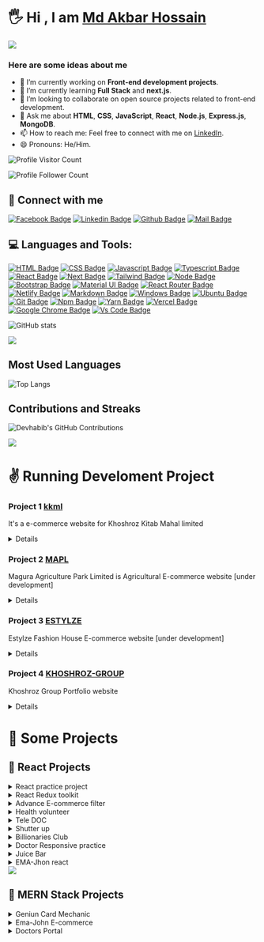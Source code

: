 # 🖐 Hi , I am [Md Akbar Hossain](https://mdakbarhossain1.github.io/mdakbarhossain/)

<!--horizontal divider (gradient)-->
<img src="https://user-images.githubusercontent.com/73097560/115834477-dbab4500-a447-11eb-908a-139a6edaec5c.gif">

<!-- ![Github Cover]() -->

### Here are some ideas about me

- 🔭 I’m currently working on **Front-end development projects**.
- 🌱 I’m currently learning **Full Stack** and **next.js**.
- 👯 I’m looking to collaborate on open source projects related to front-end development.
- 💬 Ask me about **HTML**, **CSS**, **JavaScript**, **React**, **Node.js**, **Express.js**, **MongoDB**.
- 📫 How to reach me: Feel free to connect with me on [LinkedIn](https://www.linkedin.com/in/md-akbar-hossain/).
- 😄 Pronouns: He/Him.

![Profile Visitor Count](https://visitor-badge.laobi.icu/badge?page_id=mdakbarhossain1.mdakbarhossain1)

![Profile Follower Count](https://img.shields.io/github/followers/mdakbarhossain1.svg?style=for-the-badge&logo=github&label=Follower&maxAge=2592000)

## 🚀 Connect with me

[![Facebook Badge](https://img.shields.io/badge/Facebook-1877F2?style=for-the-badge&logo=facebook&logoColor=white)](https://facebook.com/akbar.shovo.1)
[![Linkedin Badge](https://img.shields.io/badge/LinkedIn-0077B5?style=for-the-badge&logo=linkedin&logoColor=white)](https://linkedin.com/in/md-akbar-hossain)
[![Github Badge](https://img.shields.io/badge/GitHub-100000?style=for-the-badge&logo=github&logoColor=white)](https://github.com/mdakbarhossain1)
[![Mail Badge](https://img.shields.io/badge/Gmail-D14836?style=for-the-badge&logo=gmail&logoColor=white)](mailto:mdakbarhossain16@gmail.com)

## 💻 Languages and Tools:

[![HTML Badge](https://img.shields.io/badge/HTML5-E34F26?style=for-the-badge&logo=html5&logoColor=white)](https://github.com/mdakbarhossain1)
[![CSS Badge](https://img.shields.io/badge/CSS3-1572B6?style=for-the-badge&logo=css3&logoColor=white)](https://github.com/mdakbarhossain1)
[![Javascript Badge](https://img.shields.io/badge/JavaScript-F7DF1E?style=for-the-badge&logo=javascript&logoColor=black)](https://github.com/mdakbarhossain1)
[![Typescript Badge](https://img.shields.io/badge/typeScript-0078D6?style=for-the-badge&logo=typeScript&logoColor=white)](https://github.com/mdakbarhossain1)
[![React Badge](https://img.shields.io/badge/React-20232A?style=for-the-badge&logo=react&logoColor=61DAFB)](https://github.com/mdakbarhossain1)
[![Next Badge](https://img.shields.io/badge/NextJS-000?style=for-the-badge&logo=nextjs&logoColor=61DAFB)](https://github.com/mdakbarhossain1)
[![Tailwind Badge](https://img.shields.io/badge/Tailwind_CSS-38B2AC?style=for-the-badge&logo=tailwind-css&logoColor=white)](https://github.com/mdakbarhossain1)
[![Node Badge](https://img.shields.io/badge/Node.js-43853D?style=for-the-badge&logo=node.js&logoColor=white)](https://github.com/mdakbarhossain1)
[![Bootstrap Badge](https://img.shields.io/badge/Bootstrap-563D7C?style=for-the-badge&logo=bootstrap&logoColor=white)](https://github.com/mdakbarhossain1)
[![Material UI Badge](https://img.shields.io/badge/Material--UI-0081CB?style=for-the-badge&logo=material-ui&logoColor=white)](https://github.com/mdakbarhossain1)
[![React Router Badge](https://img.shields.io/badge/React_Router-CA4245?style=for-the-badge&logo=react-router&logoColor=white)](https://github.com/mdakbarhossain1)
[![Netlify Badge](https://img.shields.io/badge/Netlify-00C7B7?style=for-the-badge&logo=netlify&logoColor=white)](https://github.com/mdakbarhossain1)
[![Markdown Badge](https://img.shields.io/badge/Markdown-000000?style=for-the-badge&logo=markdown&logoColor=white)](https://github.com/mdakbarhossain1)
[![Windows Badge](https://img.shields.io/badge/Windows-0078D6?style=for-the-badge&logo=windows&logoColor=white)](https://github.com/mdakbarhossain1)
[![Ubuntu Badge](https://img.shields.io/badge/Ubuntu-E95420?style=for-the-badge&logo=ubuntu&logoColor=white)](https://github.com/mdakbarhossain1)
[![Git Badge](https://img.shields.io/badge/git-f34f29?style=for-the-badge&logo=git&logoColor=white)](https://github.com/mdakbarhossain1)
[![Npm Badge](https://img.shields.io/badge/npm-d7141a?style=for-the-badge&logo=npm&logoColor=white)](https://github.com/mdakbarhossain1)
[![Yarn Badge](https://img.shields.io/badge/yarn-0078D6?style=for-the-badge&logo=yarn&logoColor=white)](https://github.com/mdakbarhossain1)
[![Vercel Badge](https://img.shields.io/badge/vercel-000?style=for-the-badge&logo=vercel&logoColor=white)](https://github.com/mdakbarhossain1)
[![Google Chrome Badge](https://img.shields.io/badge/google_chrome-556532?style=for-the-badge&logo=googlechrome&logoColor=white)](https://github.com/mdakbarhossain1)
[![Vs Code Badge](https://img.shields.io/badge/Visual_Studio_Code-0078D6?style=for-the-badge&logo=visualstudiocode&logoColor=white)](https://github.com/mdakbarhossain1)

![GitHub stats](https://github-readme-stats.vercel.app/api?username=mdakbarhossain1&show_icons=true&theme=radical)

<!--horizontal divider (gradient)-->
<img src="https://user-images.githubusercontent.com/73097560/115834477-dbab4500-a447-11eb-908a-139a6edaec5c.gif">

## Most Used Languages

![Top Langs](https://github-readme-stats.vercel.app/api/top-langs/?username=mdakbarhossain1&layout=compact&theme=radical)

## Contributions and Streaks

![Devhabib's GitHub Contributions](https://github-readme-streak-stats.herokuapp.com/?user=mdakbarhossain1&theme=radical)

<!--horizontal divider (gradient)-->
<img src="https://user-images.githubusercontent.com/73097560/115834477-dbab4500-a447-11eb-908a-139a6edaec5c.gif">

# ✌️ Running Develoment Project

### Project 1 [kkml](https://www.khoshrozltd.com/)

It's a e-commerce website for Khoshroz Kitab Mahal limited

<details>
    Technology Use  : Laravel & PHP
</details>

### Project 2 [MAPL](https://maguraagriculture.com/)

Magura Agriculture Park Limited is Agricultural E-commerce website [under development]

<details>
    Technology Use  : Laravel & PHP
</details>

### Project 3 [ESTYLZE](http://khoshrozgroup.com/)

Estylze Fashion House E-commerce website [under development]

<details>
    Technology Use  : Laravel & PHP
</details>

### Project 4 [KHOSHROZ-GROUP](http://khoshrozgroup.com/)

Khoshroz Group Portfolio website

<details>
    Technology Use  : React Swiper js
</details>

# 🚀 Some Projects

## 📢 React Projects

<details>
<summary>React practice project</summary>

1. Live Demo : https://react-sm-projects.vercel.app/
2. Github Link : https://github.com/mdakbarhossain1/reactSmProjects
3. Technology : ReactJS = Calculator, Testimonial, Accordion, Form Validation
</details>

<details>
<summary>React Redux toolkit</summary>

1. Github Code: https://github.com/mdakbarhossain1/reactReduxToolkit
2. Technology : ReactJS, Redux Toolkit, basic data fetching and counter app with redux toolkit
</details>

<details>
<summary>Advance E-commerce filter</summary>

1. Live Demo : https://e-commerce-advance-filter-react.vercel.app/
2. Github Code: https://github.com/mdakbarhossain1/eCommerceAdvanceFilterReact
3. Technology : ReactJS, Map & Filter with React Method.
</details>

<details>
<summary>Health volunteer</summary>
  
1. Live Demo : https://health-volunteer.vercel.app/
2. Github Code: https://github.com/mdakbarhossain1/health-volunteer
3. Technology : ReactJS, React Router DOM, Random color, Firebase, Bootstrap.
</details>

<details>
<summary>Tele DOC</summary>
  
1. Live Demo : https://tele--doc.web.app/
2. Github Code: https://github.com/mdakbarhossain1/tele-doc
3. Technology : ReactJS, React Router DOM, React Bootstrap, Firebase Auth,  Email Goolge github Login
</details>
  
<details>
<summary>Shutter up</summary>
  
1. Live Demo :https://shutter-up-as.netlify.app/home
2. Github Code: https://github.com/mdakbarhossain1/shutter-up
3. Technology : ReactJS, React Router DOM, React Bootstrap, FakeDB, 
</details>

<details>
<summary>Billionaries Club</summary>

1. Live Demo : https://billionaries-club.netlify.app/
2. Github Code: https://github.com/mdakbarhossain1/billionaries-club
3. Technology : ReactJS, basic React
</details>

<details>
<summary>Doctor Responsive practice</summary>

1. Live Demo : https://doctors-responsive.netlify.app/
2. Github Code: https://github.com/mdakbarhossain1/doctors-responsive-practice
3. Technology : ReactJS, React Router DOM, React Bootstrap,
</details>

<details>
<summary>Juice Bar</summary>

1. Live Demo: https://osam-juice-bar-as.netlify.app/
2. Github Code: https://github.com/mdakbarhossain1/osam-juice-bar
3. Technology : ReactJS, React Router DOM, React Bootstrap, Public Free API
</details>

<details>
<summary>EMA-Jhon react</summary>

1. Live Demo: https://ema-jhon-as.netlify.app/
2. Github Code: https://github.com/mdakbarhossain1/ema-jhon
3. Technology : ReactJS,Bootstrap, Baby E-commerce
</details>

<!--horizontal divider (gradient)-->
<img src="https://user-images.githubusercontent.com/73097560/115834477-dbab4500-a447-11eb-908a-139a6edaec5c.gif">

## 📢 MERN Stack Projects

<details>
<summary>Geniun Card Mechanic</summary>
  
1. Live Demo: https://genius-car-mechanics-as.web.app/
2. Github Code Client : https://github.com/mdakbarhossain1/genius-car-m
3. Github Code Server : https://github.com/mdakbarhossain1/genious-car-mechanic-server
3. Technology : ReactJS, React Router DOM, React Bootstrap,  Node.js, Express.js, MongoDB etc...
</details>

<details>
<summary>Ema-John E-commerce</summary>
  
1. Live Demo: https://ema-john-auth-app.web.app/
2. Github Code Client : https://github.com/mdakbarhossain1/ema-john-auth
3. Github Code Server : https://github.com/mdakbarhossain1/ema-jhon-server
4. Technology : ReactJS, React Router DOM, React Bootstrap,  Node.js, Express.js, MongoDB etc...
</details>

<details>
<summary>Doctors Portal</summary>
  
1. Live Demo: https://doctors-portal-101.web.app/
2. Github Code Client : https://github.com/mdakbarhossain1/doctors-protal-client
3. Github Code Server : https://github.com/mdakbarhossain1/doctors-portal-server
4. Technology : ReactJS, React Router DOM, React Bootstrap,  Node.js, Express.js, MongoDB etc...

<details>
<summary>Bongo Tourist</summary>
  
1. Live Demo : https://bongotoursist.web.app/
2. Github Code Client : https://github.com/mdakbarhossain1/bongo-touriest
3. Github Code Server Link: https://github.com/mdakbarhossain1/bongo-touriest-server
4. Technologies: React JS, Node JS, Express JS, MongoDB, Tailwind CSS etc...
</details>

<details>
<summary>Jasmin Perfume</summary>
   
1. Live Demo : https://jasmine-101.web.app/
2. Github Code Client : https://github.com/mdakbarhossain1/jasmine-perfume
3. Github Code Server Link: https://github.com/mdakbarhossain1/jasmine-serverbongo-touriest-server
4. Technologies: React JS, Node JS, Express JS, MongoDB, Tailwind CSS etc...
</details>

<details>
<summary>Vpharma React js [UD]</summary>

1. Live Link : https://vpharma.vercel.app/
2. Github Link Client and server : https://github.com/mdakbarhossain1/vpharma
3. Technologies: React JS, Node JS, Express JS, MongoDB, Tailwind CSS etc... Under Development
</details>

<details>
<summary>Travel Booking [UD]</summary>
   
1. Github Link Client and server : https://github.com/mdakbarhossain1/tavelBooking
2. Technologies: React JS, Node JS, Express JS, MongoDB, Tailwind CSS etc... Under Development
</details>

<details>
<summary>Full stack e-commerce e-shop [UD]</summary>
   
1. Github Link Client and server : https://github.com/mdakbarhossain1/eshop
2. Technologies: React JS, Redux toolkit, Node JS, Express JS, MongoDB, Tailwind CSS etc... Under Development
</details>

<!--horizontal divider (gradient)-->
<img src="https://user-images.githubusercontent.com/73097560/115834477-dbab4500-a447-11eb-908a-139a6edaec5c.gif">

## 📢 Next Js

<details>
<summary>Invoice App</summary>
   
1. Github Link : https://github.com/mdakbarhossain1/invoice_next_js
2. Live demo link : https://invoice-next-js-nine.vercel.app/
2. Technologies: Next js Basic Invoice 
</details>

<details>
<summary>My Flix</summary>
   
1. Live demo link : https://my-flix-eta.vercel.app/
2. Github Link : https://github.com/mdakbarhossain1/my-flix
3. Technologies: Next js Roouting Data fetching 
</details>

<details>
<summary>Chill Chillox</summary>
   
1. Github Link : https://github.com/mdakbarhossain1/chill_chillox_nextJs
2. Technologies: Next js Basic 
</details>

<!--horizontal divider (gradient)-->
<img src="https://user-images.githubusercontent.com/73097560/115834477-dbab4500-a447-11eb-908a-139a6edaec5c.gif">

## 📢 React Native App EXPO

<details>
<summary>React Native andriod App Todo</summary>
   
1. Github Link : https://github.com/mdakbarhossain1/React-native-todo
2. Technologies: React Native Todo with expo  
</details>

<details>
<summary>React Native andriod App Unit Counter</summary>
   
1. Github Link : https://github.com/mdakbarhossain1/unit-conterter
2. Technologies: React Native Unit Counter with expo  
</details>

<!--horizontal divider (gradient)-->
<img src="https://user-images.githubusercontent.com/73097560/115834477-dbab4500-a447-11eb-908a-139a6edaec5c.gif">

## 📢 Vanilla Javascript Projects

<details>
<summary>Daily task with search filter</summary>

1. Live Demo: https://mdakbarhossain1.github.io/dailyTask-withSearch/
2. Github Code: https://github.com/mdakbarhossain1/dailyTask-withSearch
3. Technology : Vaniila JS
</details>

<details>
<summary>Ajax basic CRUD</summary>

1. Live Demo: https://mdakbarhossain1.github.io/ajaxBasicCurd/
2. Github Code: https://github.com/mdakbarhossain1/ajaxBasicCurd
3. Technology : Vaniila JS, Local storages,
</details>

<details>
<summary>Amar Shop</summary>

1. Live Demo: https://amar-shop-as-shovo.netlify.app/
2. Github Code: https://github.com/mdakbarhossain1/amar-shope
3. Technology : Vaniila JS
</details>

<details>
<summary>Mac-book-pro </summary>

1. Live Demo: https://as-mac-book-pro.netlify.app/
2. Github Code: https://github.com/mdakbarhossain1/mac-book-pro
3. Technology : Vaniila JS
</details>

<details>
<summary>OTP pin matcher </summary>

1. Live Demo: https://mdakbarhossain1.github.io/pin-matcher/
2. Github Code: https://github.com/mdakbarhossain1/pin-matcher
3. Technology : Vaniila JS
</details>

<details>
<summary>Shopping Cart</summary>

1. Live Demo: https://as-shoping-carts.netlify.app/
2. Github Code: https://github.com/mdakbarhossain1/shoping-cart
3. Technology : Vaniila JS
</details>

<details>
<summary>Bank App  </summary>

1. Live Demo: https://mdakbarhossain1.github.io/bank-amount/
2. Github Code: https://github.com/mdakbarhossain1/bank-amount
3. Technology : Vaniila JS
</details>

<details>
<summary>favorite Food</summary>

1. Live Demo: https://mdakbarhossain1.github.io/favorite-food/
2. Github Code: https://github.com/mdakbarhossain1/favorite-food
3. Technology : Vaniila JS Public API use
</details>

<details>
<summary>Slide Api</summary>

1. Live Demo : https://image-slider-as.netlify.app/
2. Github Code : https://github.com/mdakbarhossain1/slider-api
3. Technology : Vaniila JS
</details>

<details>
<summary>Weather API</summary>

1. Live Demo : https://mdakbarhossain1.github.io/weather-app/
2. Github Code : https://github.com/mdakbarhossain1/weather-app
3. Technology : Vaniila JS
</details>

<details>

<!--horizontal divider (gradient)-->
<img src="https://user-images.githubusercontent.com/73097560/115834477-dbab4500-a447-11eb-908a-139a6edaec5c.gif">

## 📢 HTML CSS Responsive

<details>
<summary>Responsive Leaderboard</summary>

1. Live Demo: https://mdakbarhossain1.github.io/responsive-leader-board/
2. Github Code: https://github.com/mdakbarhossain1/responsive-leader-board
3. Technology : HTML Css
</details>

<details>
<summary>Responsive Football</summary>

1. Live Demo: https://mdakbarhossain1.github.io/responsive-football/
2. Github Code: https://github.com/mdakbarhossain1/responsive-football
3. Technology : HTML Css
</details>

<details>
<summary>Panda Commerce</summary>

1. Live Demo: https://mdakbarhossain1.github.io/Panda-Commerce/
2. Github Code: https://github.com/mdakbarhossain1/Panda-Commerce
3. Technology : HTML Css Responsive
</details>

<details>
<summary>Honda CBR </summary>

1. Live Demo: https://github.com/mdakbarhossain1/honda-cbr
2. Github Code: https://mdakbarhossain1.github.io/honda-cbr/
3. Technology : HTML Css Responsive
</details>

<details>
<summary>Texi Service </summary>

1. Live Demo: https://mdakbarhossain1.github.io/Taxi-service/
2. Github Code: https://github.com/mdakbarhossain1/Taxi-service
3. Technology : HTML Css Responsive
</details>

<details>
<summary>Fashion</summary>

1. Live Demo: https://mdakbarhossain1.github.io/fashion/
2. Github Code: https://github.com/mdakbarhossain1/fashion
3. Technology : HTML Css
</details>

<details>
<summary>Email Template Design</summary>

1. Live Demo: https://mdakbarhossain1.github.io/test-html-email-template/
2. Github Code: https://github.com/mdakbarhossain1/test-html-email-template
3. Technology : HTML Css Table Layout
</details>

<details>
<summary>Dashboard Html css</summary>

1. Live Demo: https://dashboard-as.netlify.app/
2. Github Code: https://github.com/mdakbarhossain1/dashboard
3. Technology : HTML Css
</details>

<details>
<summary>ghost agency Animation</summary>

1. Live Demo: https://ghost-agency.netlify.app/
2. Github Code: https://github.com/mdakbarhossain1/ghost-agency
3. Technology : HTML Css
</details>

<details>
<summary>Save your time</summary>

1. Live Demo: https://mdakbarhossain1.github.io/save-your-time/
2. Github Code: https://github.com/mdakbarhossain1/save-your-time
3. Technology : HTML Css
</details>

<details>
<summary>Bangladesh</summary>

1. Live Demo: https://mdakbarhossain1.github.io/Bangladesh/
2. Github Code: https://github.com/mdakbarhossain1/Bangladesh
3. Technology : HTML Css
</details>

<details>
<summary>Food network </summary>

1. Live Demo: https://github.com/mdakbarhossain1/Food-Network
2. Github Code: https://mdakbarhossain1.github.io/Food-Network/
3. Technology : HTML Css
</details>

<details>
<summary>developer Portfolio</summary>

1. Live Demo: https://mdakbarhossain1.github.io/developer-protfolio/
2. Github Code: https://github.com/mdakbarhossain1/developer-protfolio
3. Technology : HTML Css
</details>

<details>
<summary>Card Animation </summary>

1. Live Demo: https://mdakbarhossain1.github.io/card/
2. Github Code: https://github.com/mdakbarhossain1/card
3. Technology : HTML Css
</details>
